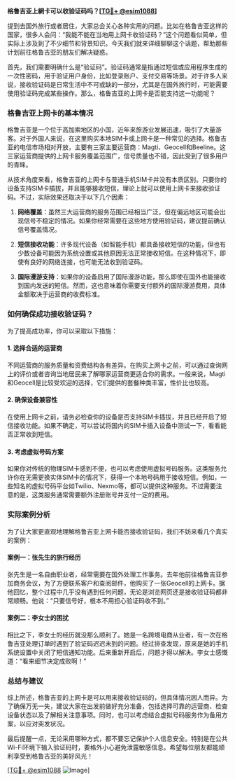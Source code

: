 **格鲁吉亚上網卡可以收验证码吗？[[TG💪+ @esim1088](https://t.me/s/esim1088)]**

提到去国外旅行或者居住，大家总会关心各种实用的问题。比如在格鲁吉亚这样的国家，很多人会问：“我能不能在当地用上网卡收验证码？”这个问题看似简单，但实际上涉及到了不少细节和背景知识。今天我们就来详细聊聊这个话题，帮助那些计划前往格鲁吉亚的朋友们解决疑惑。

首先，我们需要明确什么是“验证码”。验证码通常是指通过短信或应用程序生成的一次性密码，用于验证用户身份，比如登录账户、支付交易等场景。对于许多人来说，接收验证码是日常生活中不可或缺的一部分，尤其是在国外旅行时，可能需要使用验证码完成某些操作。那么，格鲁吉亚的上网卡是否能支持这一功能呢？

### 格鲁吉亚上网卡的基本情况

格鲁吉亚是一个位于高加索地区的小国，近年来旅游业发展迅速，吸引了大量游客。对于外国人来说，在这里购买本地SIM卡或上网卡是一种常见的选择。格鲁吉亚的电信市场相对开放，主要有三家主要运营商：Magti、Geocell和Beeline。这三家运营商提供的上网卡服务覆盖范围广，信号质量也不错，因此受到了很多用户的青睐。

从技术角度来看，格鲁吉亚的上网卡与普通手机SIM卡并没有本质区别。只要你的设备支持SIM卡插拔，并且能够接收短信，理论上就可以使用上网卡来接收验证码。不过，实际效果还取决于以下几个因素：

1. **网络覆盖**：虽然三大运营商的服务范围已经相当广泛，但在偏远地区可能会出现信号不稳定的情况。如果你经常需要在这些地方使用验证码，建议提前确认信号覆盖情况。
   
2. **短信接收功能**：许多现代设备（如智能手机）都具备接收短信的功能，但也有少数设备可能因为系统设置或其他原因无法正常接收短信。在这种情况下，即使有良好的网络连接，也可能无法收到验证码。

3. **国际漫游支持**：如果你的设备启用了国际漫游功能，那么即使在国外也能接收到国内发送的短信。然而，这也意味着你需要支付额外的国际漫游费用，具体金额取决于运营商的收费标准。

### 如何确保成功接收验证码？

为了提高成功率，你可以采取以下措施：

#### 1. 选择合适的运营商
不同运营商的服务质量和资费结构各有差异。在购买上网卡之前，可以通过查询网上的评价或者咨询当地居民来了解哪家运营商更适合你的需求。一般来说，Magti和Geocell是比较受欢迎的选择，它们提供的套餐种类丰富，性价比也较高。

#### 2. 确保设备兼容性
在使用上网卡之前，请务必检查你的设备是否支持SIM卡插拔，并且已经开启了短信接收功能。如果不确定，可以尝试将国内的SIM卡插入设备中测试一下，看看能否正常收到短信。

#### 3. 考虑虚拟号码方案
如果你对传统的物理SIM卡感到不便，也可以考虑使用虚拟号码服务。这类服务允许你在无需更换实体SIM卡的情况下，获得一个本地号码用于接收短信。例如，一些知名的虚拟号码平台如Twilio、Nexmo等，都可以提供这种服务。不过需要注意的是，这类服务通常需要额外注册账号并支付一定的费用。

### 实际案例分析

为了让大家更直观地理解格鲁吉亚上网卡能否接收验证码，我们不妨来看几个真实的案例：

#### 案例一：张先生的旅行经历
张先生是一名自由职业者，经常需要在国外处理工作事务。去年他前往格鲁吉亚参加商务会议，为了方便联系客户和查阅邮件，他购买了一张Geocell的上网卡。据他回忆，整个过程中几乎没有遇到任何问题，无论是浏览网页还是接收验证码都非常顺畅。他说：“只要信号好，根本不用担心验证码收不到。”

#### 案例二：李女士的困扰
相比之下，李女士的经历就没那么顺利了。她是一名跨境电商从业者，有一次在格鲁吉亚处理订单时遇到了验证码迟迟未到的问题。经过排查发现，原来是她的手机系统设置中关闭了短信通知功能。后来重新开启后，问题才得以解决。李女士感慨道：“看来细节决定成败啊！”

### 总结与建议

综上所述，格鲁吉亚的上网卡是可以用来接收验证码的，但具体情况因人而异。为了确保万无一失，建议大家在出发前做好充分准备，包括选择可靠的运营商、检查设备状态以及了解相关注意事项。同时，也可以考虑结合虚拟号码服务作为备用方案，以应对突发状况。

最后提醒一点，无论采用哪种方式，都不要忘记保护个人信息安全。特别是在公共Wi-Fi环境下输入验证码时，要格外小心避免泄露敏感信息。希望每位朋友都能顺利享受到格鲁吉亚的美好风光！

[[TG💪+ @esim1088](https://t.me/s/esim1088) ![Image](https://i.postimg.cc/4NQfJmqS/Snipaste-2025-05-13-00-14-12.png)]